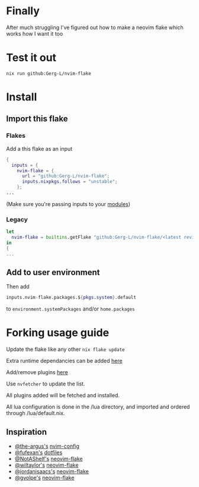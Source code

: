 # Finally
After much struggling I've figured out how to make a neovim flake which works how I want it too

# Test it out

```console
nix run github:Gerg-L/nvim-flake
```

# Install
## Import this flake
### Flakes
Add a this flake as an input
```nix
{
  inputs = {
    nvim-flake = {
      url = "github:Gerg-L/nvim-flake";
      inputs.nixpkgs.follows = "unstable";
    };
...
```
(Make sure you're passing inputs to your [modules](https://blog.nobbz.dev/posts/2022-12-12-getting-inputs-to-modules-in-a-flake/))
### Legacy
```nix
let
  nvim-flake = builtins.getFlake "github:Gerg-L/nvim-flake/<latest revision>";
in
{
...
```
## Add to user environment
Then add 
```nix
inputs.nvim-flake.packages.${pkgs.system}.default
```
to ``environment.systemPackages`` and/or ``home.packages``

# Forking usage guide
Update the flake like any other ``nix flake update``

Extra runtime dependancies can be added [here](https://github.com/Gerg-L/nvim-flake/blob/7e9667d7b3cc2fd5d8a4b5d17ac8af2519e9b3ea/flake.nix#L74)

Add/remove plugins [here](https://github.com/Gerg-L/nvim-flake/blob/master/plugins/nvfetcher.toml)

Use ``nvfetcher`` to update the list.

All plugins added will be fetched and installed.

All lua configuration is done in the /lua directory, and imported and ordered through /lua/default.nix.

## Inspiration
- [@the-argus's](https://github.com/the-argus) [nvim-config](https://github.com/the-argus/nvim-config)
- [@fufexan's](https://github.com/fufexan) [dotfiles](https://github.com/fufexan/dotfiles/tree/main/home/editors/neovim)
- [@NotAShelf's](https://github.com/NotAShelf) [neovim-flake](https://github.com/NotAShelf/neovim-flake)
- [@wiltaylor's](https://github.com/wiltaylor) [neovim-flake](https://github.com/wiltaylor/neovim-flake)
- [@jordanisaacs's](https://github.com/jordanisaacs) [neovim-flake](https://github.com/jordanisaacs/neovim-flake)
- [@gvolpe's](https://github.com/gvolpe) [neovim-flake](https://github.com/gvolpe/neovim-flake)
